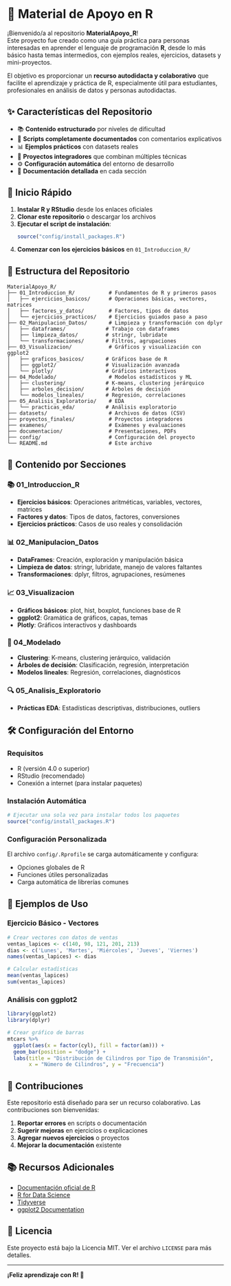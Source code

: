 # 📘 Material de Apoyo en R

¡Bienvenido/a al repositorio **MaterialApoyo_R**!  
Este proyecto fue creado como una guía práctica para personas interesadas en aprender el lenguaje de programación **R**, desde lo más básico hasta temas intermedios, con ejemplos reales, ejercicios, datasets y mini-proyectos.

El objetivo es proporcionar un **recurso autodidacta y colaborativo** que facilite el aprendizaje y práctica de R, especialmente útil para estudiantes, profesionales en análisis de datos y personas autodidactas.

## ✨ Características del Repositorio

- 📚 **Contenido estructurado** por niveles de dificultad
- 🔧 **Scripts completamente documentados** con comentarios explicativos
- 📊 **Ejemplos prácticos** con datasets reales
- 🎯 **Proyectos integradores** que combinan múltiples técnicas
- ⚙️ **Configuración automática** del entorno de desarrollo
- 📖 **Documentación detallada** en cada sección

## 🚀 Inicio Rápido

1. **Instalar R y RStudio** desde los enlaces oficiales
2. **Clonar este repositorio** o descargar los archivos
3. **Ejecutar el script de instalación**:
   ```r
   source("config/install_packages.R")
   ```
4. **Comenzar con los ejercicios básicos** en `01_Introduccion_R/`

## 📂 Estructura del Repositorio

```
MaterialApoyo_R/
├── 01_Introduccion_R/           # Fundamentos de R y primeros pasos
│   ├── ejercicios_basicos/      # Operaciones básicas, vectores, matrices
│   ├── factores_y_datos/        # Factores, tipos de datos
│   └── ejercicios_practicos/    # Ejercicios guiados paso a paso
├── 02_Manipulacion_Datos/       # Limpieza y transformación con dplyr
│   ├── dataframes/             # Trabajo con dataframes
│   ├── limpieza_datos/         # stringr, lubridate
│   └── transformaciones/       # Filtros, agrupaciones
├── 03_Visualizacion/            # Gráficos y visualización con ggplot2
│   ├── graficos_basicos/       # Gráficos base de R
│   ├── ggplot2/                # Visualización avanzada
│   └── plotly/                 # Gráficos interactivos
├── 04_Modelado/                 # Modelos estadísticos y ML
│   ├── clustering/             # K-means, clustering jerárquico
│   ├── arboles_decision/       # Árboles de decisión
│   └── modelos_lineales/       # Regresión, correlaciones
├── 05_Analisis_Exploratorio/    # EDA
│   └── practicas_eda/          # Análisis exploratorio
├── datasets/                    # Archivos de datos (CSV)
├── proyectos_finales/           # Proyectos integradores
├── examenes/                    # Exámenes y evaluaciones
├── documentacion/               # Presentaciones, PDFs
├── config/                      # Configuración del proyecto
└── README.md                    # Este archivo
```

## 🎯 Contenido por Secciones

### 📚 01_Introduccion_R
- **Ejercicios básicos**: Operaciones aritméticas, variables, vectores, matrices
- **Factores y datos**: Tipos de datos, factores, conversiones
- **Ejercicios prácticos**: Casos de uso reales y consolidación

### 📊 02_Manipulacion_Datos
- **DataFrames**: Creación, exploración y manipulación básica
- **Limpieza de datos**: stringr, lubridate, manejo de valores faltantes
- **Transformaciones**: dplyr, filtros, agrupaciones, resúmenes

### 📈 03_Visualizacion
- **Gráficos básicos**: plot, hist, boxplot, funciones base de R
- **ggplot2**: Gramática de gráficos, capas, temas
- **Plotly**: Gráficos interactivos y dashboards

### 🤖 04_Modelado
- **Clustering**: K-means, clustering jerárquico, validación
- **Árboles de decisión**: Clasificación, regresión, interpretación
- **Modelos lineales**: Regresión, correlaciones, diagnósticos

### 🔍 05_Analisis_Exploratorio
- **Prácticas EDA**: Estadísticas descriptivas, distribuciones, outliers

## 🛠️ Configuración del Entorno

### Requisitos
- R (versión 4.0 o superior)
- RStudio (recomendado)
- Conexión a internet (para instalar paquetes)

### Instalación Automática
```r
# Ejecutar una sola vez para instalar todos los paquetes
source("config/install_packages.R")
```

### Configuración Personalizada
El archivo `config/.Rprofile` se carga automáticamente y configura:
- Opciones globales de R
- Funciones útiles personalizadas
- Carga automática de librerías comunes

## 📝 Ejemplos de Uso

### Ejercicio Básico - Vectores
```r
# Crear vectores con datos de ventas
ventas_lapices <- c(140, 98, 121, 201, 213)
dias <- c('Lunes', 'Martes', 'Miércoles', 'Jueves', 'Viernes')
names(ventas_lapices) <- dias

# Calcular estadísticas
mean(ventas_lapices)
sum(ventas_lapices)
```

### Análisis con ggplot2
```r
library(ggplot2)
library(dplyr)

# Crear gráfico de barras
mtcars %>%
  ggplot(aes(x = factor(cyl), fill = factor(am))) +
  geom_bar(position = "dodge") +
  labs(title = "Distribución de Cilindros por Tipo de Transmisión",
       x = "Número de Cilindros", y = "Frecuencia")
```

## 🤝 Contribuciones

Este repositorio está diseñado para ser un recurso colaborativo. Las contribuciones son bienvenidas:

1. **Reportar errores** en scripts o documentación
2. **Sugerir mejoras** en ejercicios o explicaciones
3. **Agregar nuevos ejercicios** o proyectos
4. **Mejorar la documentación** existente

## 📚 Recursos Adicionales

- [Documentación oficial de R](https://cran.r-project.org/doc/manuals/r-release/R-intro.html)
- [R for Data Science](https://r4ds.had.co.nz/)
- [Tidyverse](https://www.tidyverse.org/)
- [ggplot2 Documentation](https://ggplot2.tidyverse.org/)

## 📄 Licencia

Este proyecto está bajo la Licencia MIT. Ver el archivo `LICENSE` para más detalles.

---

**¡Feliz aprendizaje con R! 🎉**
